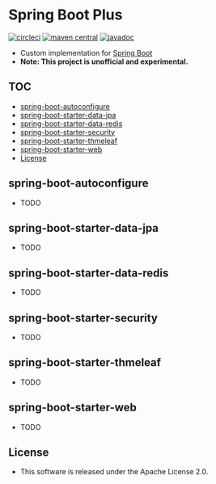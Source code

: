 # Spring Boot Plus

[![circleci](https://img.shields.io/badge/circleci-spring--boot--plus-brightgreen.svg)](https://circleci.com/gh/spt-oss/spring-boot-plus)
[![maven central](https://img.shields.io/badge/maven_central-spring--boot--plus-blue.svg)](https://mvnrepository.com/artifact/com.github.spt-oss/spring-boot-plus)
[![javadoc](https://img.shields.io/badge/javadoc-spring--boot--plus-blue.svg)](https://www.javadoc.io/doc/com.github.spt-oss/spring-boot-plus)

* Custom implementation for [Spring Boot](https://github.com/spring-projects/spring-boot)
* **Note: This project is unofficial and experimental.**

## TOC

* [spring-boot-autoconfigure](#spring-boot-autoconfigure)
* [spring-boot-starter-data-jpa](#spring-boot-starter-data-jpa)
* [spring-boot-starter-data-redis](#spring-boot-starter-data-redis)
* [spring-boot-starter-security](#spring-boot-starter-security)
* [spring-boot-starter-thmeleaf](#spring-boot-starter-thymeleaf)
* [spring-boot-starter-web](#spring-boot-starter-web)
* [License](#license)

## spring-boot-autoconfigure

* TODO

## spring-boot-starter-data-jpa

* TODO

## spring-boot-starter-data-redis

* TODO

## spring-boot-starter-security

* TODO

## spring-boot-starter-thmeleaf

* TODO

## spring-boot-starter-web

* TODO

## License

* This software is released under the Apache License 2.0.
